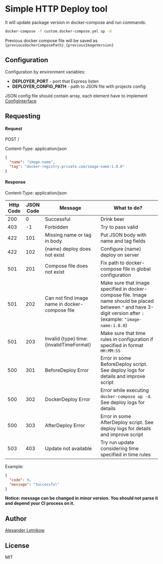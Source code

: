 # Simple HTTP Deploy tool
It will update package version in docker-compose and run commands:
```bash
docker-compose -f custom.docker-compose.yml up -d
```
Previous docker compose file will be saved as `{previousDockerComposePath}_{previousImageVersion}`

## Configuration
Configuration by environment variables:
- **DEPLOYER_PORT** - port that Express listen
- **DEPLOYER_CONFIG_PATH** - path to JSON file with projects config

JSON config file should contain array, each element have to implement [ConfigInterface](src/ConfigInterface.ts)

## Requesting

#### Request
POST / 

Content-Type: application/json

```json
{
  "name": "image-name",
  "tag": "docker-registry.private.com/image-name:1.0.0"
}
```

#### Response
Content-Type: application/json

| Http Code 	| JSON Code 	| Message                                        	| What to do?                                                                                                                                                      	|
|-----------	|-----------	|------------------------------------------------	|------------------------------------------------------------------------------------------------------------------------------------------------------------------	|
| 200       	| 0         	| Successful                                     	| Drink beer                                                                                                                                                       	|
| 403       	| -1        	| Forbidden                                      	| Try to pass valid                                                                                                                                                	|
| 422       	| 101       	| Missing name or tag in body                    	| Put JSON body with name and tag fields                                                                                                                           	|
| 422       	| 102       	| {name} deploy does not exist                   	| Configure {name} deploy on server                                                                                                                                	|
| 501       	| 201       	| Compose file does not exist                    	| Fix path to docker-compose file in global configuration                                                                                                          	|
| 501       	| 202       	| Can not find image name in docker-compose file 	| Make sure that image specified in docker-compose file. Image name should be placed between `"` and have 3-digit version after `:` (example: `"image-name:1.0.0`) 	|
| 501       	| 203       	| Invalid {type} time: {invalidTimeFormat}       	| Make sure that time rules in configuration if specified in format `HH:MM:SS`                                                                                     	|
| 500       	| 301       	| BeforeDeploy Error                             	| Error in some BeforeDeploy script. See deploy logs for details and improve script                                                                                	|
| 500       	| 302       	| DockerDeploy Error                             	| Error while executing `docker-compose up -d`. See deploy logs for details                                                                                        	|
| 500       	| 303       	| AfterDeploy Error                              	| Error in some AfterDeploy script. See deploy logs for details and improve script                                                                                 	|
| 503       	| 403       	| Update not available                           	| Try run update considering time specified in time rules                                                                                        	                  |

Example:
```json
{
  "code": 0,
  "message": "Successful"
}
```

**Notice: message can be changed in minor version. You should not parse it and depend your CI process on it.**

## Author
[Alexander <horat1us> Letnikow](mailto:reclamme@gmail.com)

## License
MIT